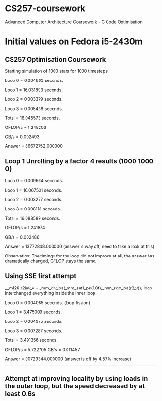 # CS257-coursework
Advanced Computer Architecture Coursework - C Code Optimisation

# Initial values on Fedora i5-2430m

CS257 Optimisation Coursework
-----------------------------------------
 Starting simulation of 1000 stars for 1000 timesteps.


 Loop 0 = 0.004863 seconds.
 
 Loop 1 = 16.031893 seconds.
 
 Loop 2 = 0.003379 seconds.
 
 Loop 3 = 0.005438 seconds.
 
 Total  = 16.045573 seconds.

 GFLOP/s = 1.245203
 
 GB/s = 0.002493

 Answer = 86672752.000000
 
 
 Loop 1 Unrolling by a factor 4 results (1000 1000 0)
 ----------------------------------------------------
 Loop 0 = 0.009664 seconds.
  
 Loop 1 = 16.067531 seconds.
 
 Loop 2 = 0.003277 seconds.
 
 Loop 3 = 0.008118 seconds.
 
 Total  = 16.088589 seconds.

 GFLOP/s = 1.241874
 
 GB/s = 0.002486

 Answer = 13772848.000000 (answer is way off, need to take a look at this)
 
 Observation: The timings for the loop did not improve at all, the answer has dramatically changed, GFLOP stays the same.
 
 Using SSE first attempt
 -----------------------------------------------------------------------
 __m128 r2inv_v = _mm_div_ps(_mm_set1_ps(1.0f),_mm_sqrt_ps(r2_v));
 loop interchanged
 everything inside the inner loop
 
 Loop 0 = 0.004085 seconds. (loop fission)
 
 Loop 1 = 3.475009 seconds.
 
 Loop 2 = 0.004975 seconds.
 
 Loop 3 = 0.007287 seconds.
 
 Total  = 3.491356 seconds.

 GFLOP/s = 5.722705
 GB/s = 0.011457

 Answer = 90729344.000000 (answer is off by 4.57% increase)
 
 ----------------------------------------------------
 Attempt at improving locality by using loads in the outer loop,
 but the speed decreased by at least 0.6s
 ----------------------------------------------------
